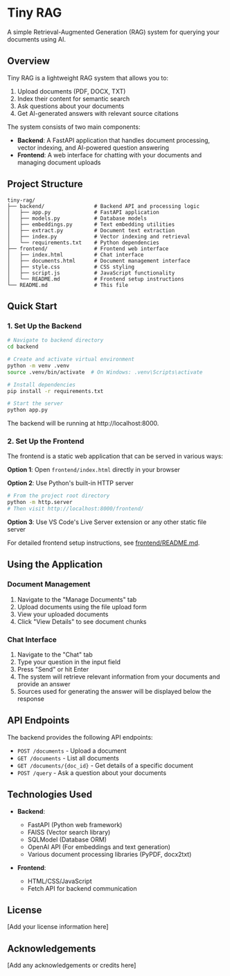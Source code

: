 # Tiny RAG

A simple Retrieval-Augmented Generation (RAG) system for querying your documents using AI.

## Overview

Tiny RAG is a lightweight RAG system that allows you to:

1. Upload documents (PDF, DOCX, TXT)
2. Index their content for semantic search
3. Ask questions about your documents
4. Get AI-generated answers with relevant source citations

The system consists of two main components:

- **Backend**: A FastAPI application that handles document processing, vector indexing, and AI-powered question answering
- **Frontend**: A web interface for chatting with your documents and managing document uploads

## Project Structure

```
tiny-rag/
├── backend/                # Backend API and processing logic
│   ├── app.py              # FastAPI application
│   ├── models.py           # Database models
│   ├── embeddings.py       # Text embedding utilities
│   ├── extract.py          # Document text extraction
│   ├── index.py            # Vector indexing and retrieval
│   └── requirements.txt    # Python dependencies
├── frontend/               # Frontend web interface
│   ├── index.html          # Chat interface
│   ├── documents.html      # Document management interface
│   ├── style.css           # CSS styling
│   ├── script.js           # JavaScript functionality
│   └── README.md           # Frontend setup instructions
└── README.md               # This file
```

## Quick Start

### 1. Set Up the Backend

```bash
# Navigate to backend directory
cd backend

# Create and activate virtual environment
python -m venv .venv
source .venv/bin/activate  # On Windows: .venv\Scripts\activate

# Install dependencies
pip install -r requirements.txt

# Start the server
python app.py
```

The backend will be running at http://localhost:8000.

### 2. Set Up the Frontend

The frontend is a static web application that can be served in various ways:

**Option 1**: Open `frontend/index.html` directly in your browser

**Option 2**: Use Python's built-in HTTP server
```bash
# From the project root directory
python -m http.server
# Then visit http://localhost:8000/frontend/
```

**Option 3**: Use VS Code's Live Server extension or any other static file server

For detailed frontend setup instructions, see [frontend/README.md](frontend/README.md).

## Using the Application

### Document Management

1. Navigate to the "Manage Documents" tab
2. Upload documents using the file upload form
3. View your uploaded documents 
4. Click "View Details" to see document chunks

### Chat Interface

1. Navigate to the "Chat" tab
2. Type your question in the input field
3. Press "Send" or hit Enter
4. The system will retrieve relevant information from your documents and provide an answer
5. Sources used for generating the answer will be displayed below the response

## API Endpoints

The backend provides the following API endpoints:

- `POST /documents` - Upload a document
- `GET /documents` - List all documents
- `GET /documents/{doc_id}` - Get details of a specific document
- `POST /query` - Ask a question about your documents

## Technologies Used

- **Backend**:
  - FastAPI (Python web framework)
  - FAISS (Vector search library)
  - SQLModel (Database ORM)
  - OpenAI API (For embeddings and text generation)
  - Various document processing libraries (PyPDF, docx2txt)

- **Frontend**:
  - HTML/CSS/JavaScript
  - Fetch API for backend communication

## License

[Add your license information here]

## Acknowledgements

[Add any acknowledgements or credits here] 